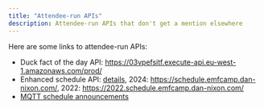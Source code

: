```yaml
---
title: "Attendee-run APIs"
description: Attendee-run APIs that don't get a mention elsewhere
---
```


Here are some links to attendee-run APIs:

* Duck fact of the day API: <https://03vpefsitf.execute-api.eu-west-1.amazonaws.com/prod/>
* Enhanced schedule API: [details](https://github.com/DanNixon/emfcamp-schedule-api/tree/main/adapter), 2024: <https://schedule.emfcamp.dan-nixon.com/>, 2022: <https://2022.schedule.emfcamp.dan-nixon.com/>
* [MQTT schedule announcements](https://github.com/DanNixon/emfcamp-2024/blob/main/cloud-apps/schedule-mqtt-announcer/README.md)
